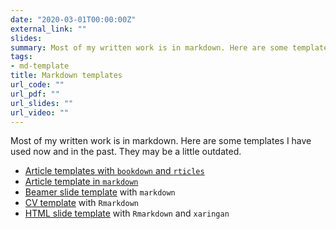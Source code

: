 ```yaml
---
date: "2020-03-01T00:00:00Z"
external_link: ""
slides:
summary: Most of my written work is in markdown. Here are some templates.
tags:
- md-template
title: Markdown templates
url_code: ""
url_pdf: ""
url_slides: ""
url_video: ""
---
```


Most of my written work is in markdown. Here are some templates I have used now and in the past. They may be a little outdated.

* [Article templates with `bookdown` and `rticles`](https://github.com/lachlandeer/bookdown_rticles)
* [Article template in `markdown`](https://github.com/lachlandeer/markdown-article-template)
* [Beamer slide template](https://github.com/lachlandeer/beamer-LagonBleu) with `markdown`
* [CV template](https://github.com/lachlandeer/lachlandeer-cv) with `Rmarkdown`
* [HTML slide template](https://github.com/lachlandeer/xaringan-template) with `Rmarkdown` and `xaringan`